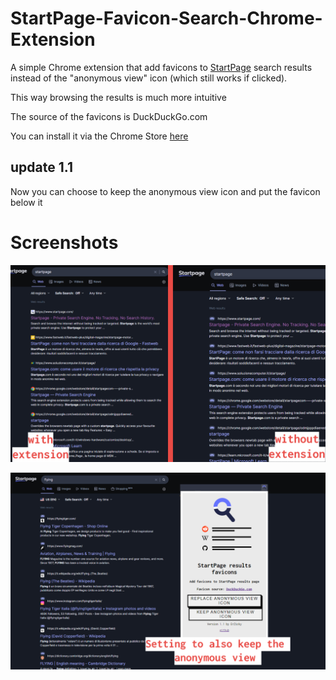 # StartPage-Favicon-Search-Chrome-Extension
A simple Chrome extension that add favicons to [StartPage](https://startpage.com) search results instead of the "anonymous view" icon (which still works if clicked).

This way browsing the results is much more intuitive

The source of the favicons is DuckDuckGo.com

You can install it via the Chrome Store [here](https://chrome.google.com/webstore/detail/startpage-results-favicon/nnefhdhmjalgcbcckplploeigmcjlcha)

## update 1.1

Now you can choose to keep the anonymous view icon and put the favicon below it

# Screenshots

![](https://github.com/ErZicky/StartPage-Favicon-Search-Chrome-Extension/blob/main/images/promo.png)

![](https://github.com/ErZicky/StartPage-Favicon-Search-Chrome-Extension/blob/main/images/promo5.png)
